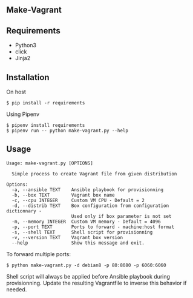 Make-Vagrant
---

## Requirements

* Python3
* click
* Jinja2

## Installation

On host

```shell
$ pip install -r requirements
```

Using Pipenv

```shell
$ pipenv install requirements
$ pipenv run -- python make-vagrant.py --help
```

## Usage

```shell
Usage: make-vagrant.py [OPTIONS]

  Simple process to create Vagrant file from given distribution

Options:
  -a, --ansible TEXT    Ansible playbook for provisionning
  -b, --box TEXT        Vagrant box name
  -c, --cpu INTEGER     Custom VM CPU - Default = 2
  -d, --distrib TEXT    Box configuration from configuration dictionnary -
                        Used only if box parameter is not set
  -m, --memory INTEGER  Custom VM memory - Default = 4096
  -p, --port TEXT       Ports to forward - machine:host format
  -s, --shell TEXT      Shell script for provisionning
  -v, --version TEXT    Vagrant box version
  --help                Show this message and exit.
```

To forward multiple ports:

```shell
$ python make-vagrant.py -d debian8 -p 80:8080 -p 6060:6060
```

Shell script will always be applied before Ansible playbook during provisionning. Update the resulting Vagrantfile to inverse this behavior if needed.
